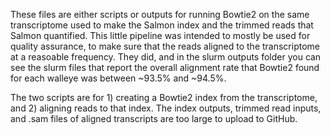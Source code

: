 These files are either scripts or outputs for running Bowtie2 on the same transcriptome used to make the Salmon index and the 
trimmed reads that Salmon quantified. This little pipeline was intended to mostly be used for quality assurance, to make sure that
the reads aligned to the transcriptome at a reasoable frequency. They did, and in the slurm outputs folder you can see the slurm
files that report the overall alignment rate that Bowtie2 found for each walleye was between ~93.5% and ~94.5%.

The two scripts are for 1) creating a Bowtie2 index from the transcriptome, and 2) aligning reads to that index. The index outputs,
trimmed read inputs, and .sam files of aligned transcripts are too large to upload to GitHub.
